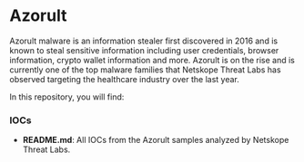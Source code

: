 # Azorult

Azorult malware is an information stealer first discovered in 2016 and is known to steal sensitive information including user credentials, browser information, crypto wallet information and more. 
Azorult is on the rise and is currently one of the top malware families that Netskope Threat Labs has observed targeting the healthcare industry over the last year.
 

In this repository, you will find:

### IOCs
* **README.md**: All IOCs from the Azorult samples analyzed by Netskope Threat Labs.
